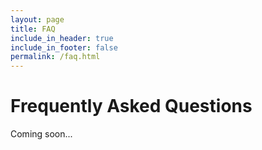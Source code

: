 ```yaml
---
layout: page
title: FAQ
include_in_header: true
include_in_footer: false
permalink: /faq.html
---
```


# Frequently Asked Questions
Coming soon...
